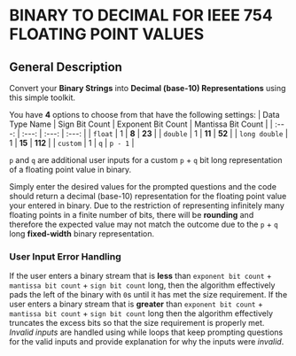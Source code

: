 # BINARY TO DECIMAL FOR IEEE 754 FLOATING POINT VALUES

## General Description
Convert your **Binary Strings** into **Decimal (base-10) Representations** using this simple toolkit.

You have **4** options to choose from that have the following settings:
| Data Type Name | Sign Bit Count | Exponent Bit Count | Mantissa Bit Count |
| :---: | :---: | :---: | :---: |
| `float` | 1 | **8** | **23** |
| `double` | 1 | **11** | **52** |
| `long double` | 1 | **15** | **112** |
| `custom` | 1 | `q` | `p - 1` |

`p` and `q` are additional user inputs for a custom `p` + `q` bit long representation of a floating point value in binary.

Simply enter the desired values for the prompted questions and the code should return a decimal (base-10) representation for the floating point value your entered in binary. Due to the restriction of representing infinitely many floating points in a finite number of bits, there will be **rounding** and therefore the expected value may not match the outcome due to the `p` + `q` long **fixed-width** binary representation.

### User Input Error Handling
If the user enters a binary stream that is **less** than `exponent bit count` + `mantissa bit count` + `sign bit count` long, then the algorithm effectively pads the left of the binary with `0`s until it has met the size requirement. If the user enters a binary stream that is **greater** than `exponent bit count` + `mantissa bit count` + `sign bit count` long then the algorithm effectively truncates the excess bits so that the size requirement is properly met. *Invalid inputs* are handled using while loops that keep prompting questions for the valid inputs and provide explanation for why the inputs were *invalid*.